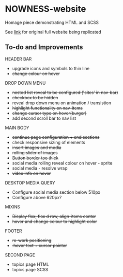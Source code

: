 # NOWNESS-website

Homage piece demonstrating HTML and SCSS

See [link](https://www.nowness.com/) for original full website being replicated

## To-do and Improvements

HEADER BAR

- upgrade icons and symbols to thin line
- ~~change colour on hover~~

DROP DOWN MENU

- ~~nested list reveal to be configured ('sites' in nav-bar)~~
- ~~checkbox to be hidden~~
- reveal drop down menu on animation / transistion
- ~~highlight functionality on nav-items~~
- ~~change cursor type on hover(burger)~~
- add second scroll bar to nav list

MAIN BODY

- ~~continue page configuration + end sections~~
- check responsive sizing of elements
- ~~insert images and media~~
- ~~rolling slider of images~~
- ~~Button border too thick~~
- social media rolling reveal colour on hover - sprite
- social media - resolve wrap
- ~~video info on hover~~

DESKTOP MEDIA QUERY

- Configure social media section below 510px
- Configure above 620px?

MIXINS

- ~~Display flex, flex d row, align-items center~~
- ~~hover and change colour to highlight color~~

FOOTER

- ~~re-work positioning~~
- ~~:hover text + cursor pointer~~

SECOND PAGE

- topics page HTML
- topics page SCSS
